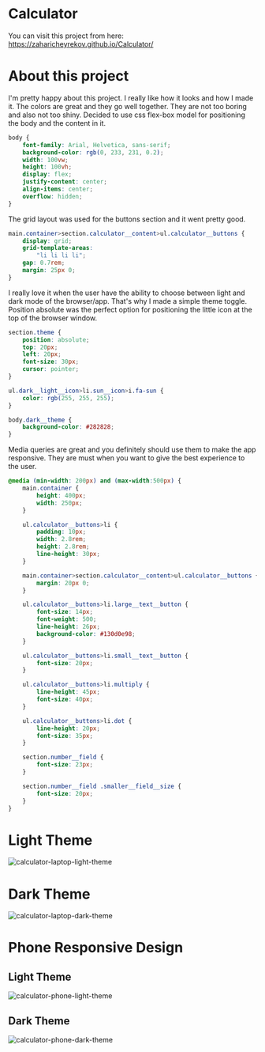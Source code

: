 # Calculator

You can visit this project from here: https://zaharicheyrekov.github.io/Calculator/

# About this project 

I'm pretty happy about this project. I really like how it looks and how I made it. The colors are great and they go well together. They are not too boring and also not too shiny. Decided to use css flex-box model for positioning the body and the content in it. 

```css
body {
    font-family: Arial, Helvetica, sans-serif;
    background-color: rgb(0, 233, 231, 0.2);
    width: 100vw;
    height: 100vh;
    display: flex;
    justify-content: center;
    align-items: center;
    overflow: hidden;
}
```

The grid layout was used for the buttons section and it went pretty good. 
```css
main.container>section.calculator__content>ul.calculator__buttons {
    display: grid;
    grid-template-areas:
        "li li li li";
    gap: 0.7rem;
    margin: 25px 0; 
}
```

I really love it when the user have the ability to choose between light and dark mode of the browser/app. That's why I made a simple theme toggle. Position absolute was the perfect option for positioning the little icon at the top of the browser window.
```css
section.theme {
    position: absolute;
    top: 20px;
    left: 20px;
    font-size: 30px;
    cursor: pointer;
}

ul.dark__light__icon>li.sun__icon>i.fa-sun {
    color: rgb(255, 255, 255);
}

body.dark__theme {
    background-color: #282828;
}
```

Media queries are great and you definitely should use them to make the app responsive. They are must when you want to give the best experience to the user.

```css
@media (min-width: 200px) and (max-width:500px) {
    main.container {
        height: 400px;
        width: 250px;
    }

    ul.calculator__buttons>li {
        padding: 10px;
        width: 2.8rem;
        height: 2.8rem;
        line-height: 30px;
    }

    main.container>section.calculator__content>ul.calculator__buttons {
        margin: 20px 0;
    }

    ul.calculator__buttons>li.large__text__button {
        font-size: 14px;
        font-weight: 500;
        line-height: 26px;
        background-color: #130d0e98;
    }

    ul.calculator__buttons>li.small__text__button {
        font-size: 20px;
    }

    ul.calculator__buttons>li.multiply {
        line-height: 45px;
        font-size: 40px;
    }

    ul.calculator__buttons>li.dot {
        line-height: 20px;
        font-size: 35px;
    }

    section.number__field {
        font-size: 23px;
    }

    section.number__field .smaller__field__size {
        font-size: 20px;
    }
}
```

# Light Theme

![calculator-laptop-light-theme](https://user-images.githubusercontent.com/95768526/170833572-2e114c92-e364-410d-8fa5-286f43327498.png)

# Dark Theme

![calculator-laptop-dark-theme](https://user-images.githubusercontent.com/95768526/170833584-cf89113b-1b99-434b-9758-10b2bc06009a.png)

# Phone Responsive Design

## Light Theme

![calculator-phone-light-theme](https://user-images.githubusercontent.com/95768526/170833669-3a8156e0-d212-4152-97be-85fe43932fec.png)

## Dark Theme

![calculator-phone-dark-theme](https://user-images.githubusercontent.com/95768526/170833676-b83cffb5-83ae-4bec-8ead-e956453254fd.png)

